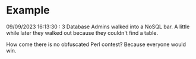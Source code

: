 # Example

<!-- replace-with-date starts -->
09/09/2023 16:13:30 : 3 Database Admins walked into a NoSQL bar. A little while later they walked out because they couldn't find a table.
<!-- replace-with-date ends -->

<!-- replace-with-joke starts -->
How come there is no obfuscated Perl contest? Because everyone would win.
<!-- replace-with-joke ends -->